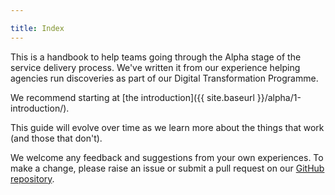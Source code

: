 ```yaml
---

title: Index
---
```


This is a handbook to help teams going through the Alpha stage of the service delivery process. We've written it from our experience helping agencies run discoveries as part of our Digital Transformation Programme.

We recommend starting at [the introduction]({{ site.baseurl }}/alpha/1-introduction/).

This guide will evolve over time as we learn more about the things that work (and those that don't).

We welcome any feedback and suggestions from your own experiences. To make a change, please raise an issue or submit a pull request on our [GitHub repository](https://github.com/ausdto/service-handbook).
